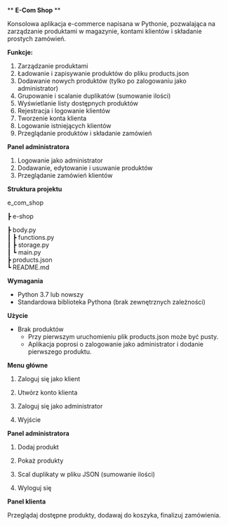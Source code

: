 ** **E-Com Shop** **

Konsolowa aplikacja e-commerce napisana w Pythonie, pozwalająca na zarządzanie produktami w magazynie, kontami klientów i składanie prostych zamówień.

**Funkcje:**

1. Zarządzanie produktami
2. Ładowanie i zapisywanie produktów do pliku products.json
3. Dodawanie nowych produktów (tylko po zalogowaniu jako administrator)
4. Grupowanie i scalanie duplikatów (sumowanie ilości)
5. Wyświetlanie listy dostępnych produktów
6. Rejestracja i logowanie klientów
7. Tworzenie konta klienta
8. Logowanie istniejących klientów
9. Przeglądanie produktów i składanie zamówień

**Panel administratora**

1. Logowanie jako administrator
2. Dodawanie, edytowanie i usuwanie produktów
3. Przeglądanie zamówień klientów

**Struktura projektu**

e_com_shop

 ┣ e-shop

 ┣ body.py  
 ┃ ┣ functions.py  
 ┃ ┣ storage.py  
 ┃ ┗ main.py  
 ┣ products.json  
 ┗ README.md

**Wymagania**

- Python 3.7 lub nowszy
- Standardowa biblioteka Pythona (brak zewnętrznych zależności)


**Użycie**

- Brak produktów
    - Przy pierwszym uruchomieniu plik products.json może być pusty.
    - Aplikacja poprosi o zalogowanie jako administrator i dodanie pierwszego produktu.

**Menu główne**

1. Zaloguj się jako klient

2. Utwórz konto klienta

3. Zaloguj się jako administrator

4. Wyjście

**Panel administratora**

1. Dodaj produkt

2. Pokaż produkty

3. Scal duplikaty w pliku JSON (sumowanie ilości)

4. Wyloguj się

**Panel klienta**

Przeglądaj dostępne produkty, dodawaj do koszyka, finalizuj zamówienia.
